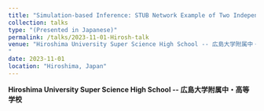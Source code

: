 ```yaml
---
title: "Simulation-based Inference: STUB Network Example of Two Independent Samples"
collection: talks
type: "(Presented in Japanese)"
permalink: /talks/2023-11-01-Hirosh-talk
venue: "Hiroshima University Super Science High School -- 広島大学附属中・高等学校
"
date: 2023-11-01
location: "Hiroshima, Japan"
---
```

<style>
  hr {
    height: 2px;
    background-color: #E5E4E2;
    border: none;
  }

  .no-italics {
      font-style: normal;   
  }
</style>

<b>
Hiroshima University Super Science High School -- 広島大学附属中・高等学校
</b>
